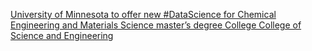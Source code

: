 [University of Minnesota to offer new #DataScience for Chemical Engineering and Materials Science master’s degree   College   College of Science and Engineering](https://qi.tc/qi/111950)